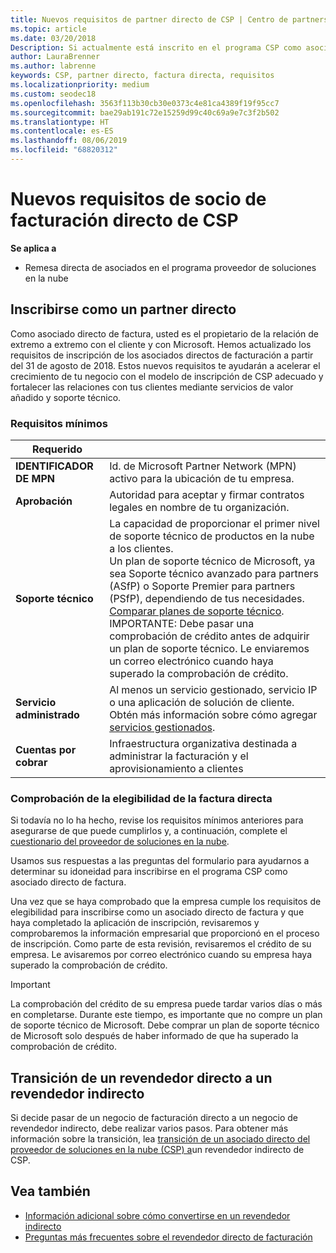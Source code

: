```yaml
---
title: Nuevos requisitos de partner directo de CSP | Centro de partners
ms.topic: article
ms.date: 03/20/2018
Description: Si actualmente está inscrito en el programa CSP como asociado directo, debe prepararse para cumplir estos requisitos actualizados de soporte técnico y servicios.
author: LauraBrenner
ms.author: labrenne
keywords: CSP, partner directo, factura directa, requisitos
ms.localizationpriority: medium
ms.custom: seodec18
ms.openlocfilehash: 3563f113b30cb30e0373c4e81ca4389f19f95cc7
ms.sourcegitcommit: bae29ab191c72e15259d99c40c69a9e7c3f2b502
ms.translationtype: HT
ms.contentlocale: es-ES
ms.lasthandoff: 08/06/2019
ms.locfileid: "68820312"
---
```

# <a name="csp-direct-bill-partner-new-requirements"></a>Nuevos requisitos de socio de facturación directo de CSP

**Se aplica a**

- Remesa directa de asociados en el programa proveedor de soluciones en la nube

## <a name="enroll-as-a-direct-partner"></a>Inscribirse como un partner directo

Como asociado directo de factura, usted es el propietario de la relación de extremo a extremo con el cliente y con Microsoft. Hemos actualizado los requisitos de inscripción de los asociados directos de facturación a partir del 31 de agosto de 2018. Estos nuevos requisitos te ayudarán a acelerar el crecimiento de tu negocio con el modelo de inscripción de CSP adecuado y fortalecer las relaciones con tus clientes mediante servicios de valor añadido y soporte técnico.

### <a name="minimum-requirements"></a>Requisitos mínimos

|**Requerido**|                             |
|--------------------------------|--------------------------------------------------------------|
|**IDENTIFICADOR DE MPN**   |Id. de Microsoft Partner Network (MPN) activo para la ubicación de tu empresa.    |
|**Aprobación**   |Autoridad para aceptar y firmar contratos legales en nombre de tu organización.|
|**Soporte técnico**   |La capacidad de proporcionar el primer nivel de soporte técnico de productos en la nube a los clientes. <br>Un plan de soporte técnico de Microsoft, ya sea Soporte técnico avanzado para partners (ASfP) o Soporte Premier para partners (PSfP), dependiendo de tus necesidades. [Comparar planes de soporte técnico](https://partner.microsoft.com/support/partnersupport).<br> IMPORTANTE: Debe pasar una comprobación de crédito antes de adquirir un plan de soporte técnico. Le enviaremos un correo electrónico cuando haya superado la comprobación de crédito. |
|**Servicio administrado**   |Al menos un servicio gestionado, servicio IP o una aplicación de solución de cliente. Obtén más información sobre cómo agregar [servicios gestionados](https://partner.microsoft.com/business-opportunities/managed-services-provider).|
|**Cuentas por cobrar** |Infraestructura organizativa destinada a administrar la facturación y el aprovisionamiento a clientes

### <a name="verify-direct-bill-eligibility"></a>Comprobación de la elegibilidad de la factura directa

Si todavía no lo ha hecho, revise los requisitos mínimos anteriores para asegurarse de que puede cumplirlos y, a continuación, complete el [cuestionario del proveedor de soluciones en la nube](https://partner.microsoft.com/cloud-solution-provider/assessment).

Usamos sus respuestas a las preguntas del formulario para ayudarnos a determinar su idoneidad para inscribirse en el programa CSP como asociado directo de factura.

Una vez que se haya comprobado que la empresa cumple los requisitos de elegibilidad para inscribirse como un asociado directo de factura y que haya completado la aplicación de inscripción, revisaremos y comprobaremos la información empresarial que proporcionó en el proceso de inscripción. Como parte de esta revisión, revisaremos el crédito de su empresa. Le avisaremos por correo electrónico cuando su empresa haya superado la comprobación de crédito.

>[!IMPORTANT]
>La comprobación del crédito de su empresa puede tardar varios días o más en completarse. Durante este tiempo, es importante que no compre un plan de soporte técnico de Microsoft. Debe comprar un plan de soporte técnico de Microsoft solo después de haber informado de que ha superado la comprobación de crédito.

## <a name="transition-from-direct-to-indirect-reseller"></a>Transición de un revendedor directo a un revendedor indirecto

Si decide pasar de un negocio de facturación directo a un negocio de revendedor indirecto, debe realizar varios pasos. Para obtener más información sobre la transición, lea [transición de un asociado directo del proveedor de soluciones en la nube (CSP) a](transition-direct-to-indirect.md)un revendedor indirecto de CSP. 

## <a name="see-also"></a>Vea también

- [Información adicional sobre cómo convertirse en un revendedor indirecto](https://assetsprod.microsoft.com/csp-directbill-to-indirect-transition.pdf)
- [Preguntas más frecuentes sobre el revendedor directo de facturación](https://assetsprod.microsoft.com/mpn/direct-bill-partner-faq.pdf)
